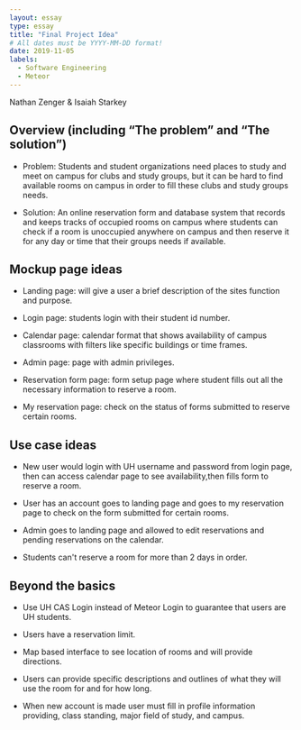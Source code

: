 ```yaml
---
layout: essay
type: essay
title: "Final Project Idea"
# All dates must be YYYY-MM-DD format!
date: 2019-11-05
labels:
  - Software Engineering
  - Meteor
---
```

Nathan Zenger & Isaiah Starkey

## Overview (including “The problem” and “The solution”)
 
 - Problem: Students and student organizations need places to study and meet on campus for clubs and study groups, 
  but it can be hard to find available rooms on campus in order to fill these clubs and study groups needs.

  - Solution: An online reservation form and database system that records and keeps tracks of occupied rooms on campus where students can 
  check if a room is unoccupied anywhere on campus and then reserve it for any day or time that their groups needs if available.

## Mockup page ideas
 - Landing page: will give a user a brief description of the sites function and purpose.
  
 - Login page: students login with their student id number.
 
 - Calendar page: calendar format that shows availability of campus classrooms with filters like specific buildings or time frames.
 
 - Admin page: page with admin privileges.
 
 - Reservation form page: form setup page where student fills out all the necessary information to reserve a room.
 
 - My reservation page: check on the status of forms submitted to reserve certain rooms.
  
## Use case ideas
  
  - New user would login with UH username and password from login page, then can access calendar page to see availability,then fills form to reserve a room. 
  
  - User has an account goes to landing page and goes to my reservation page to check on the form submitted for certain rooms.
 
 - Admin goes to landing page and allowed to edit reservations and pending reservations on the calendar.
 
 - Students can't reserve a room for more than 2 days in order.

## Beyond the basics
 
 - Use UH CAS Login instead of Meteor Login to guarantee that users are UH students.
 
 - Users have a reservation limit.
  
  - Map based interface to see location of rooms and will provide directions.
  
  - Users can provide specific descriptions and outlines of what they will use the room for and for how long.
  
  - When new account is made user must fill in profile information providing, class standing, major field of study, and campus. 


